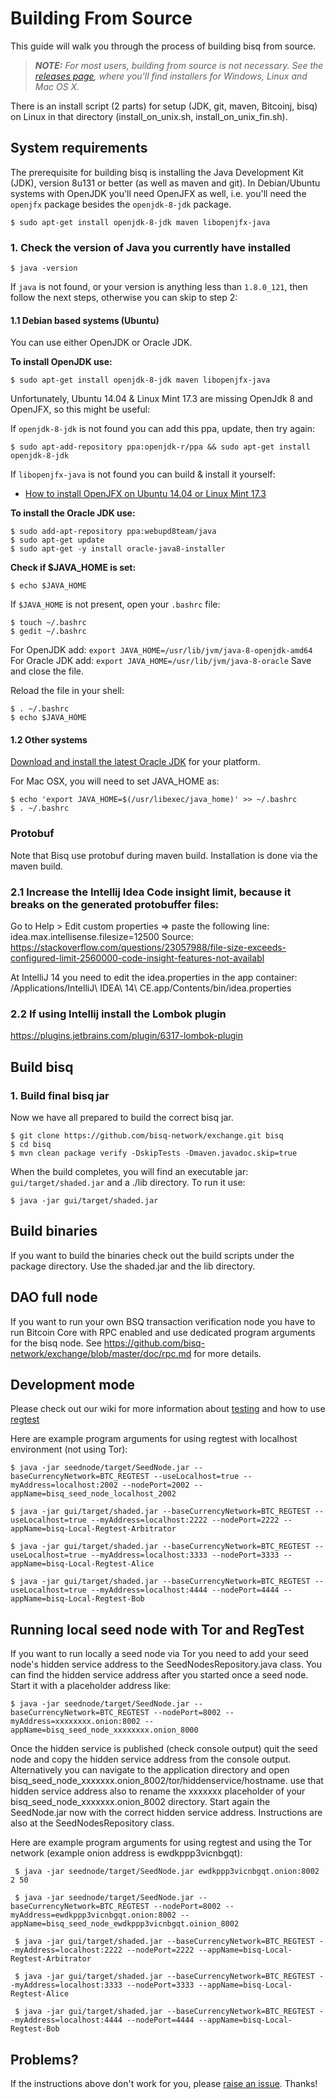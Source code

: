 ﻿Building From Source
====================

This guide will walk you through the process of building bisq from source.

> _**NOTE:** For most users, building from source is not necessary. See the [releases page](https://github.com/bisq-network/exchange/releases), where you'll find installers for Windows, Linux and Mac OS X._

There is an install script (2 parts) for setup (JDK, git, maven, Bitcoinj, bisq) on Linux in that directory (install_on_unix.sh, install_on_unix_fin.sh).

System requirements
-------------

The prerequisite for building bisq is installing the Java Development Kit (JDK), version 8u131 or better (as well as maven and git).
In Debian/Ubuntu systems with OpenJDK you'll need OpenJFX as well, i.e. you'll need the `openjfx` package besides the `openjdk-8-jdk` package.

    $ sudo apt-get install openjdk-8-jdk maven libopenjfx-java

### 1. Check the version of Java you currently have installed

    $ java -version

If `java` is not found, or your version is anything less than `1.8.0_121`, then follow the next steps, otherwise you can skip to step 2:

#### 1.1 Debian based systems (Ubuntu)

You can use either OpenJDK or Oracle JDK.

**To install OpenJDK use:**

    $ sudo apt-get install openjdk-8-jdk maven libopenjfx-java

Unfortunately, Ubuntu 14.04 & Linux Mint 17.3 are missing OpenJdk 8 and OpenJFX, so this might be useful:

If `openjdk-8-jdk` is not found you can add this ppa, update, then try again:

    $ sudo apt-add-repository ppa:openjdk-r/ppa && sudo apt-get install openjdk-8-jdk

If `libopenjfx-java` is not found you can build & install it yourself:

 * [How to install OpenJFX on Ubuntu 14.04 or Linux Mint 17.3](http://askubuntu.com/questions/833193/how-do-i-install-openjfx-on-ubuntu-14-04-linux-mint-17)

**To install the Oracle JDK use:**

    $ sudo add-apt-repository ppa:webupd8team/java
    $ sudo apt-get update
    $ sudo apt-get -y install oracle-java8-installer


**Check if $JAVA_HOME is set:**

    $ echo $JAVA_HOME

If `$JAVA_HOME` is not present, open your `.bashrc` file:

    $ touch ~/.bashrc
    $ gedit ~/.bashrc

For OpenJDK add: `export JAVA_HOME=/usr/lib/jvm/java-8-openjdk-amd64`
For Oracle JDK add: `export JAVA_HOME=/usr/lib/jvm/java-8-oracle`
Save and close the file.

Reload the file in your shell:

    $ . ~/.bashrc
    $ echo $JAVA_HOME

#### 1.2 Other systems

[Download and install the latest Oracle JDK](http://www.oracle.com/technetwork/java/javase/downloads/jdk8-downloads-2133151.html) for your platform.

For Mac OSX, you will need to set JAVA_HOME as:

    $ echo 'export JAVA_HOME=$(/usr/libexec/java_home)' >> ~/.bashrc
    $ . ~/.bashrc


### Protobuf
Note that Bisq use protobuf during maven build. Installation is done via the maven build.

### 2.1 Increase the Intellij Idea Code insight limit, because it breaks on the generated protobuffer files:
Go to Help > Edit custom properties => paste the following line:
idea.max.intellisense.filesize=12500
Source: https://stackoverflow.com/questions/23057988/file-size-exceeds-configured-limit-2560000-code-insight-features-not-availabl

At IntelliJ 14 you need to edit the idea.properties in the app container:
/Applications/IntelliJ\ IDEA\ 14\ CE.app/Contents/bin/idea.properties 

### 2.2 If using Intellij install the Lombok plugin
https://plugins.jetbrains.com/plugin/6317-lombok-plugin

Build bisq
-----------------

### 1. Build final bisq jar

Now we have all prepared to build the correct bisq jar.
   
    $ git clone https://github.com/bisq-network/exchange.git bisq
    $ cd bisq
    $ mvn clean package verify -DskipTests -Dmaven.javadoc.skip=true

When the build completes, you will find an executable jar: `gui/target/shaded.jar` and a ./lib directory.
To run it use:

    $ java -jar gui/target/shaded.jar

Build binaries
-----------------

If you want to build the binaries check out the build scripts under the package directory. Use the shaded.jar and the lib directory.


DAO full node
-----------------
If you want to run your own BSQ transaction verification node you have to run Bitcoin Core with RPC enabled and 
use dedicated program arguments for the bisq node.
See https://github.com/bisq-network/exchange/blob/master/doc/rpc.md for more details.


Development mode
-----------------

Please check out our wiki for more information about [testing](https://github.com/bisq-network/exchange/wiki/Testing-bisq-with-Mainnet)
and how to use [regtest](https://github.com/bisq-network/exchange/wiki/How-to-use-bisq-with-regtest-%28advanced%29)

Here are example program arguments for using regtest with localhost environment (not using Tor):

    $ java -jar seednode/target/SeedNode.jar --baseCurrencyNetwork=BTC_REGTEST --useLocalhost=true --myAddress=localhost:2002 --nodePort=2002 --appName=bisq_seed_node_localhost_2002

    $ java -jar gui/target/shaded.jar --baseCurrencyNetwork=BTC_REGTEST --useLocalhost=true --myAddress=localhost:2222 --nodePort=2222 --appName=bisq-Local-Regtest-Arbitrator

    $ java -jar gui/target/shaded.jar --baseCurrencyNetwork=BTC_REGTEST --useLocalhost=true --myAddress=localhost:3333 --nodePort=3333 --appName=bisq-Local-Regtest-Alice

    $ java -jar gui/target/shaded.jar --baseCurrencyNetwork=BTC_REGTEST --useLocalhost=true --myAddress=localhost:4444 --nodePort=4444 --appName=bisq-Local-Regtest-Bob


Running local seed node with Tor and RegTest
-----------------

If you want to run locally a seed node via Tor you need to add your seed node's hidden service address to the SeedNodesRepository.java class.
You can find the hidden service address after you started once a seed node. Start it with a placeholder address like:

    $ java -jar seednode/target/SeedNode.jar --baseCurrencyNetwork=BTC_REGTEST --nodePort=8002 --myAddress=xxxxxxxx.onion:8002 --appName=bisq_seed_node_xxxxxxxx.onion_8000

Once the hidden service is published (check console output) quit the seed node and copy the hidden service address from the console output.
Alternatively you can navigate to the application directory and open bisq_seed_node_xxxxxxx.onion_8002/tor/hiddenservice/hostname.
use that hidden service address also to rename the xxxxxxx placeholder of your bisq_seed_node_xxxxxxx.onion_8002 directory.
Start again the SeedNode.jar now with the correct hidden service address.
Instructions are also at the SeedNodesRepository class.

Here are example program arguments for using regtest and using the Tor network (example onion address is ewdkppp3vicnbgqt):

     $ java -jar seednode/target/SeedNode.jar ewdkppp3vicnbgqt.onion:8002 2 50

     $ java -jar seednode/target/SeedNode.jar --baseCurrencyNetwork=BTC_REGTEST --nodePort=8002 --myAddress=ewdkppp3vicnbgqt.onion:8002 --appName=bisq_seed_node_ewdkppp3vicnbgqt.oinion_8002

     $ java -jar gui/target/shaded.jar --baseCurrencyNetwork=BTC_REGTEST --myAddress=localhost:2222 --nodePort=2222 --appName=bisq-Local-Regtest-Arbitrator

     $ java -jar gui/target/shaded.jar --baseCurrencyNetwork=BTC_REGTEST --myAddress=localhost:3333 --nodePort=3333 --appName=bisq-Local-Regtest-Alice

     $ java -jar gui/target/shaded.jar --baseCurrencyNetwork=BTC_REGTEST --myAddress=localhost:4444 --nodePort=4444 --appName=bisq-Local-Regtest-Bob


Problems?
---------

If the instructions above don't work for you, please [raise an issue](https://github.com/bisq-network/exchange/issues/new?labels=%5Bbuild%5D). Thanks!
